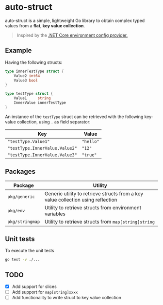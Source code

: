 # auto-struct

auto-struct is a simple, lightweight Go library to obtain complex typed values
from a **flat, key value collection**.

> Inspired by the [.NET Core environment config provider.](https://docs.microsoft.com/en-us/aspnet/core/fundamentals/configuration/?view=aspnetcore-3.1#environment-variables-configuration-provider)

## Example

Having the following structs:

```go
type innerTestType struct {
	Value2 int64
	Value3 bool
}

type testType struct {
	Value1     string
	InnerValue innerTestType
}
```

An instance of the `testType` struct can be retrieved with the following key-value
collection, using `.` as field separator:

| Key | Value |
| --- | ----- |
| `"testType.Value1"` | `"hello"` |
| `"testType.InnerValue.Value2"` | `"12"` |
| `"testType.InnerValue.Value3"` | `"true"` |

## Packages

| Package | Utility |
| ------- | ------- |
| `pkg/generic` | Generic utility to retrieve structs from a key value collection using reflection |
| `pkg/env` | Utility to retrieve structs from environment variables |
| `pkg/stringmap` | Utility to retrieve structs from `map[string]string`
 
## Unit tests

To execute the unit tests

```sh
go test -v ./...
```

## TODO

- [x] Add support for slices
- [ ] Add support for `map[string]xxxx`
- [ ] Add functionality to write struct to key value collection